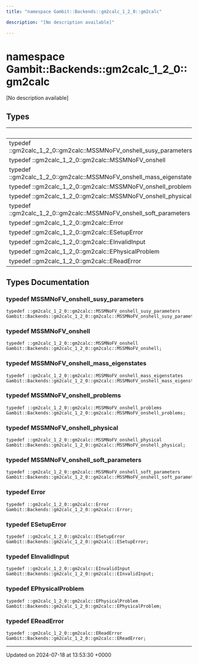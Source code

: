 ```yaml
---
title: "namespace Gambit::Backends::gm2calc_1_2_0::gm2calc"

description: "[No description available]"

---
```


# namespace Gambit::Backends::gm2calc_1_2_0::gm2calc

[No description available]

## Types

|                | Name           |
| -------------- | -------------- |
| typedef ::gm2calc_1_2_0::gm2calc::MSSMNoFV_onshell_susy_parameters | **[MSSMNoFV_onshell_susy_parameters](/documentation/code/namespaces/namespacegambit_1_1backends_1_1gm2calc__1__2__0_1_1gm2calc/#typedef-mssmnofv-onshell-susy-parameters)**  |
| typedef ::gm2calc_1_2_0::gm2calc::MSSMNoFV_onshell | **[MSSMNoFV_onshell](/documentation/code/namespaces/namespacegambit_1_1backends_1_1gm2calc__1__2__0_1_1gm2calc/#typedef-mssmnofv-onshell)**  |
| typedef ::gm2calc_1_2_0::gm2calc::MSSMNoFV_onshell_mass_eigenstates | **[MSSMNoFV_onshell_mass_eigenstates](/documentation/code/namespaces/namespacegambit_1_1backends_1_1gm2calc__1__2__0_1_1gm2calc/#typedef-mssmnofv-onshell-mass-eigenstates)**  |
| typedef ::gm2calc_1_2_0::gm2calc::MSSMNoFV_onshell_problems | **[MSSMNoFV_onshell_problems](/documentation/code/namespaces/namespacegambit_1_1backends_1_1gm2calc__1__2__0_1_1gm2calc/#typedef-mssmnofv-onshell-problems)**  |
| typedef ::gm2calc_1_2_0::gm2calc::MSSMNoFV_onshell_physical | **[MSSMNoFV_onshell_physical](/documentation/code/namespaces/namespacegambit_1_1backends_1_1gm2calc__1__2__0_1_1gm2calc/#typedef-mssmnofv-onshell-physical)**  |
| typedef ::gm2calc_1_2_0::gm2calc::MSSMNoFV_onshell_soft_parameters | **[MSSMNoFV_onshell_soft_parameters](/documentation/code/namespaces/namespacegambit_1_1backends_1_1gm2calc__1__2__0_1_1gm2calc/#typedef-mssmnofv-onshell-soft-parameters)**  |
| typedef ::gm2calc_1_2_0::gm2calc::Error | **[Error](/documentation/code/namespaces/namespacegambit_1_1backends_1_1gm2calc__1__2__0_1_1gm2calc/#typedef-error)**  |
| typedef ::gm2calc_1_2_0::gm2calc::ESetupError | **[ESetupError](/documentation/code/namespaces/namespacegambit_1_1backends_1_1gm2calc__1__2__0_1_1gm2calc/#typedef-esetuperror)**  |
| typedef ::gm2calc_1_2_0::gm2calc::EInvalidInput | **[EInvalidInput](/documentation/code/namespaces/namespacegambit_1_1backends_1_1gm2calc__1__2__0_1_1gm2calc/#typedef-einvalidinput)**  |
| typedef ::gm2calc_1_2_0::gm2calc::EPhysicalProblem | **[EPhysicalProblem](/documentation/code/namespaces/namespacegambit_1_1backends_1_1gm2calc__1__2__0_1_1gm2calc/#typedef-ephysicalproblem)**  |
| typedef ::gm2calc_1_2_0::gm2calc::EReadError | **[EReadError](/documentation/code/namespaces/namespacegambit_1_1backends_1_1gm2calc__1__2__0_1_1gm2calc/#typedef-ereaderror)**  |

## Types Documentation

### typedef MSSMNoFV_onshell_susy_parameters

```
typedef ::gm2calc_1_2_0::gm2calc::MSSMNoFV_onshell_susy_parameters Gambit::Backends::gm2calc_1_2_0::gm2calc::MSSMNoFV_onshell_susy_parameters;
```


### typedef MSSMNoFV_onshell

```
typedef ::gm2calc_1_2_0::gm2calc::MSSMNoFV_onshell Gambit::Backends::gm2calc_1_2_0::gm2calc::MSSMNoFV_onshell;
```


### typedef MSSMNoFV_onshell_mass_eigenstates

```
typedef ::gm2calc_1_2_0::gm2calc::MSSMNoFV_onshell_mass_eigenstates Gambit::Backends::gm2calc_1_2_0::gm2calc::MSSMNoFV_onshell_mass_eigenstates;
```


### typedef MSSMNoFV_onshell_problems

```
typedef ::gm2calc_1_2_0::gm2calc::MSSMNoFV_onshell_problems Gambit::Backends::gm2calc_1_2_0::gm2calc::MSSMNoFV_onshell_problems;
```


### typedef MSSMNoFV_onshell_physical

```
typedef ::gm2calc_1_2_0::gm2calc::MSSMNoFV_onshell_physical Gambit::Backends::gm2calc_1_2_0::gm2calc::MSSMNoFV_onshell_physical;
```


### typedef MSSMNoFV_onshell_soft_parameters

```
typedef ::gm2calc_1_2_0::gm2calc::MSSMNoFV_onshell_soft_parameters Gambit::Backends::gm2calc_1_2_0::gm2calc::MSSMNoFV_onshell_soft_parameters;
```


### typedef Error

```
typedef ::gm2calc_1_2_0::gm2calc::Error Gambit::Backends::gm2calc_1_2_0::gm2calc::Error;
```


### typedef ESetupError

```
typedef ::gm2calc_1_2_0::gm2calc::ESetupError Gambit::Backends::gm2calc_1_2_0::gm2calc::ESetupError;
```


### typedef EInvalidInput

```
typedef ::gm2calc_1_2_0::gm2calc::EInvalidInput Gambit::Backends::gm2calc_1_2_0::gm2calc::EInvalidInput;
```


### typedef EPhysicalProblem

```
typedef ::gm2calc_1_2_0::gm2calc::EPhysicalProblem Gambit::Backends::gm2calc_1_2_0::gm2calc::EPhysicalProblem;
```


### typedef EReadError

```
typedef ::gm2calc_1_2_0::gm2calc::EReadError Gambit::Backends::gm2calc_1_2_0::gm2calc::EReadError;
```







-------------------------------

Updated on 2024-07-18 at 13:53:30 +0000
